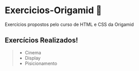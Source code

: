 # Exercicios-Origamid 🐺

Exercícios propostos pelo curso de HTML e CSS da Origamid

## Exercícios Realizados!
> - Cinema
> - Display
> - Pisicionamento
